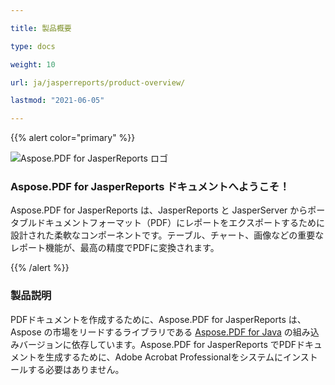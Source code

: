 ```yaml
---

title: 製品概要

type: docs

weight: 10

url: ja/jasperreports/product-overview/

lastmod: "2021-06-05"

---
```




{{% alert color="primary" %}}



![Aspose.PDF for JasperReports ロゴ](../../aspose_pdf-for-jasperreports.png)

### **Aspose.PDF for JasperReports ドキュメントへようこそ！**

Aspose.PDF for JasperReports は、JasperReports と JasperServer からポータブルドキュメントフォーマット（PDF）にレポートをエクスポートするために設計された柔軟なコンポーネントです。テーブル、チャート、画像などの重要なレポート機能が、最高の精度でPDFに変換されます。



{{% /alert %}}

### **製品説明**

PDFドキュメントを作成するために、Aspose.PDF for JasperReports は、Aspose の市場をリードするライブラリである [Aspose.PDF for Java](https://products.aspose.com/pdf/java/) の組み込みバージョンに依存しています。Aspose.PDF for JasperReports でPDFドキュメントを生成するために、Adobe Acrobat Professionalをシステムにインストールする必要はありません。